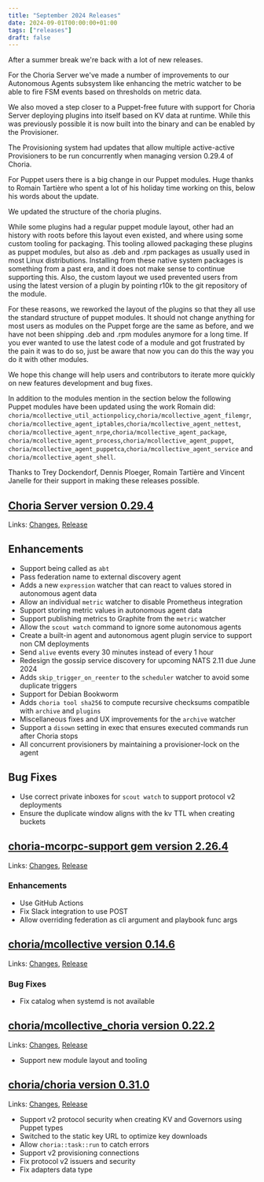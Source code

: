 ```yaml
---
title: "September 2024 Releases"
date: 2024-09-01T00:00:00+01:00
tags: ["releases"]
draft: false
---
```


After a summer break we're back with a lot of new releases.

For the Choria Server we've made a number of improvements to our Autonomous Agents subsystem like enhancing the metric watcher to be able
to fire FSM events based on thresholds on metric data.

We also moved a step closer to a Puppet-free future with support for Choria Server deploying plugins into itself based on KV data at runtime.
While this was previously possible it is now built into the binary and can be enabled by the Provisioner.

The Provisioning system had updates that allow multiple active-active Provisioners to be run concurrently when managing version 0.29.4 of Choria.

For Puppet users there is a big change in our Puppet modules. Huge thanks to Romain Tartière who spent a lot of his holiday
time working on this, below his words about the update.

We updated the structure of the choria plugins.

While some plugins had a regular puppet module layout, other had an history with roots before this layout even existed, and where using some custom tooling for packaging.
This tooling allowed packaging these plugins as puppet modules, but also as .deb and .rpm packages as usually used in most Linux distributions.
Installing from these native system packages is something from a past era, and it does not make sense to continue supporting this.
Also, the custom layout we used prevented users from using the latest version of a plugin by pointing r10k to the git repository of the module.

For these reasons, we reworked the layout of the plugins so that they all use the standard structure of puppet modules.
It should not change anything for most users as modules on the Puppet forge are the same as before, and we have not been shipping .deb and .rpm modules anymore for a long time.
If you ever wanted to use the latest code of a module and got frustrated by the pain it was to do so, just be aware that now you can do this the way you do it with other modules.

We hope this change will help users and contributors to iterate more quickly on new features development and bug fixes.

In addition to the modules mention in the section below the following Puppet modules have been updated using the work Romain did:
`choria/mcollective_util_actionpolicy`,`choria/mcollective_agent_filemgr`, `choria/mcollective_agent_iptables`,`choria/mcollective_agent_nettest`,
`choria/mcollective_agent_nrpe`,`choria/mcollective_agent_package`, `choria/mcollective_agent_process`,`choria/mcollective_agent_puppet`,
`choria/mcollective_agent_puppetca`,`choria/mcollective_agent_service` and `choria/mcollective_agent_shell`.

Thanks to Trey Dockendorf, Dennis Ploeger, Romain Tartière and Vincent Janelle for their support in making these releases possible.

<!--more-->
## [Choria Server version 0.29.4](https://github.com/choria-io/go-choria)

Links: [Changes](https://github.com/choria-io/go-choria/compare/v0.28.0...v0.29.4), [Release](https://github.com/choria-io/go-choria/releases/tag/v0.29.4)

## Enhancements

* Support being called as `abt`
* Pass federation name to external discovery agent
* Adds a new `expression` watcher that can react to values stored in autonomous agent data
* Allow an individual `metric` watcher to disable Prometheus integration
* Support storing metric values in autonomous agent data
* Support publishing metrics to Graphite from the `metric` watcher
* Allow the `scout watch` command to ignore some autonomous agents
* Create a built-in agent and autonomous agent plugin service to support non CM deployments
* Send `alive` events every 30 minutes instead of every 1 hour
* Redesign the gossip service discovery for upcoming NATS 2.11 due June 2024
* Adds `skip_trigger_on_reenter` to the `scheduler` watcher to avoid some duplicate triggers
* Support for Debian Bookworm
* Adds `choria tool sha256` to compute recursive checksums compatible with `archive` and `plugins`
* Miscellaneous fixes and UX improvements for the `archive` watcher
* Support a `disown` setting in exec that ensures executed commands run after Choria stops
* All concurrent provisioners by maintaining a provisioner-lock on the agent

## Bug Fixes

* Use correct private inboxes for `scout watch` to support protocol v2 deployments
* Ensure the duplicate window aligns with the kv TTL when creating buckets

## [choria-mcorpc-support gem version 2.26.4](https://rubygems.org/gems/choria-mcorpc-support)

Links: [Changes](https://github.com/choria-io/mcorpc-ruby-support/compare/2.26.3...2.26.4), [Release](https://rubygems.org/gems/choria-mcorpc-support/versions/2.26.4)

### Enhancements

* Use GitHub Actions
* Fix Slack integration to use POST
* Allow overriding federation as cli argument and playbook func args

## [choria/mcollective version 0.14.6](https://forge.puppet.com/choria/mcollective)

Links: [Changes](https://github.com/choria-io/puppet-mcollective/compare/0.14.5...0.14.6), [Release](https://forge.puppet.com/choria/mcollective/0.14.6/readme)

### Bug Fixes

* Fix catalog when systemd is not available

## [choria/mcollective_choria version 0.22.2](https://forge.puppet.com/choria/mcollective_choria)

Links: [Changes](https://github.com/choria-plugins/mcollective_choria/compare/0.22.1...0.22.2), [Release](https://forge.puppet.com/choria/mcollective_choria/0.22.2/readme)

* Support new module layout and tooling

## [choria/choria version 0.31.0](https://forge.puppet.com/choria/choria)

Links: [Changes](https://github.com/choria-io/puppet-choria/compare/0.30.3...0.31.0), [Release](https://forge.puppet.com/choria/puppet-choria/0.31.0/readme)

* Support v2 protocol security when creating KV and Governors using Puppet types
* Switched to the static key URL to optimize key downloads
* Allow `choria::task::run` to catch errors
* Support v2 provisioning connections
* Fix protocol v2 issuers and security
* Fix adapters data type